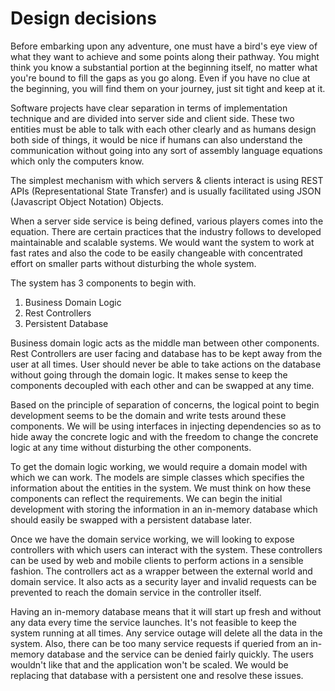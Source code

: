 # Design decisions

Before embarking upon any adventure, one must have a bird's eye view of what they want to achieve and some points along their pathway. You might think you know a substantial portion at the beginning itself, no matter what you're bound to fill the gaps as you go along. Even if you have no clue at the beginning, you will find them on your journey, just sit tight and keep at it.

Software projects have clear separation in terms of implementation technique and are divided into server side and client side. These two entities must be able to talk with each other clearly and as humans design both side of things, it would be nice if humans can also understand the communication without going into any sort of assembly language equations which only the computers know.

The simplest mechanism with which servers & clients interact is using REST APIs \(Representational State Transfer\) and is usually facilitated using JSON \(Javascript Object Notation\) Objects.

When a server side service is being defined, various players comes into the equation. There are certain practices that the industry follows to developed maintainable and scalable systems. We would want the system to work at fast rates and also the code to be easily changeable with concentrated effort on smaller parts without disturbing the whole system.

The system has 3 components to begin with.

1. Business Domain Logic
2. Rest Controllers
3. Persistent Database

Business domain logic acts as the middle man between other components. Rest Controllers are user facing and database has to be kept away from the user at all times. User should never be able to take actions on the database without going through the domain logic. It makes sense to keep the components decoupled with each other and can be swapped at any time.

Based on the principle of separation of concerns, the logical point to begin development seems to be the domain and write tests around these components. We will be using interfaces in injecting dependencies so as to hide away the concrete logic and with the freedom to change the concrete logic at any time without disturbing the other components.

To get the domain logic working, we would require a domain model with which we can work. The models are simple classes which specifies the information about the entities in the system. We must think on how these components can reflect the requirements. We can begin the initial development with storing the information in an in-memory database which should easily be swapped with a persistent database later.

Once we have the domain service working, we will looking to expose controllers with which users can interact with the system. These controllers can be used by web and mobile clients to perform actions in a sensible fashion. The controllers act as a wrapper between the external world and domain service. It also acts as a security layer and invalid requests can be prevented to reach the domain service in the controller itself.

Having an in-memory database means that it will start up fresh and without any data every time the service launches. It's not feasible to keep the system running at all times. Any service outage will delete all the data in the system. Also, there can be too many service requests if queried from an in-memory database and the service can be denied fairly quickly. The users wouldn't like that and the application won't be scaled. We would be replacing that database with a persistent one and resolve these issues.

